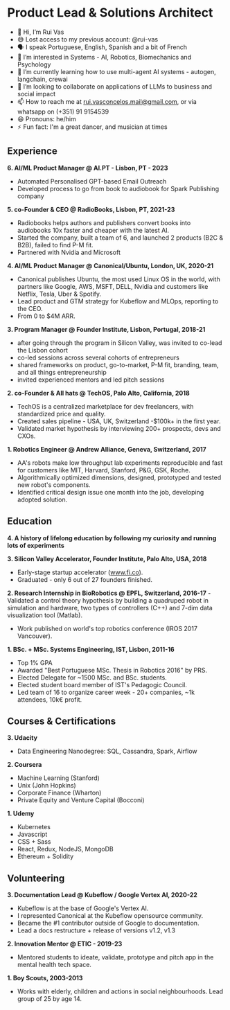 
<!---
rui-vas-tech/rui-vas-tech is a ✨ special ✨ repository because its `README.md` (this file) appears on your GitHub profile.
You can click the Preview link to take a look at your changes.
--->
# Product Lead & Solutions Architect

- 👋 Hi, I’m Rui Vas
- 😅 Lost access to my previous account: @rui-vas
- 🗣️ I speak Portuguese, English, Spanish and a bit of French
- 👀 I’m interested in Systems - AI, Robotics, Biomechanics and Psychology
- 🌱 I’m currently learning how to use multi-agent AI systems - autogen, langchain, crewai
- 💞️ I’m looking to collaborate on applications of LLMs to business and social impact
- 📫 How to reach me at rui.vasconcelos.mail@gmail.com, or via whatsapp on (+351) 91 9154539
- 😄 Pronouns: he/him
- ⚡ Fun fact: I'm a great dancer, and musician at times

## Experience

**6. AI/ML Product Manager @ AI.PT - Lisbon, PT - 2023**
- Automated Personalised GPT-based Email
Outreach
- Developed process to go from book to audiobook
for Spark Publishing company

**5. co-Founder & CEO @ RadioBooks, Lisbon, PT, 2021-23**
- Radiobooks helps authors and publishers convert
books into audiobooks 10x faster and cheaper with
the latest AI.
- Started the company, built a team of 6, and
launched 2 products (B2C & B2B), failed to find P-M fit.
- Partnered with Nvidia and Microsoft

**4. AI/ML Product Manager @ Canonical/Ubuntu, London, UK, 2020-21**
- Canonical publishes Ubuntu, the most used Linux
OS in the world, with partners like Google, AWS, MSFT,
DELL, Nvidia and customers like Netflix, Tesla, Uber &
Spotify.
- Lead product and GTM strategy for Kubeflow and
MLOps, reporting to the CEO.
- From 0 to $4M ARR.

**3. Program Manager @ Founder Institute, Lisbon, Portugal, 2018-21**
- after going through the program in Silicon Valley,
was invited to co-lead the Lisbon cohort
- co-led sessions across several cohorts of
entrepreneurs
- shared frameworks on product, go-to-market, P-M
fit, branding, team, and all things entrepreneurship
- invited experienced mentors and led pitch sessions

**2. co-Founder & All hats @ TechOS, Palo Alto, California, 2018**
- TechOS is a centralized marketplace for dev
freelancers, with standardized price and quality.
- Created sales pipeline - USA, UK, Switzerland -$100k+
in the first year.
- Validated market hypothesis by interviewing 200+
prospects, devs and CXOs.

**1. Robotics Engineer @ Andrew Alliance, Geneva, Switzerland, 2017**
- AA's robots make low throughput lab experiments
reproducible and fast for customers like MIT, Harvard,
Stanford, P&G, GSK, Roche.
- Algorithmically optimized dimensions, designed,
prototyped and tested new robot's components.
- Identified critical design issue one month into the
job, developing adopted solution.


## Education

**4. A history of lifelong education by following my curiosity 
and running lots of experiments**

**3. Silicon Valley Accelerator, Founder Institute, Palo Alto, USA, 2018**
- Early-stage startup accelerator (www.fi.co).
- Graduated - only 6 out of 27 founders finished.

**2. Research Internship in BioRobotics @ EPFL, Switzerland, 2016-17**
-Validated a control theory hypothesis by building a
quadruped robot in simulation and hardware, two
types of controllers (C++) and 7-dim data
visualization tool (Matlab).
- Work published on world's top robotics conference
(IROS 2017 Vancouver).

**1. BSc. + MSc. Systems Engineering, IST, Lisbon, 2011-16**
- Top 1% GPA
- Awarded "Best Portuguese MSc. Thesis in Robotics
2016" by PRS.
- Elected Delegate for ~1500 MSc. and BSc. students.
- Elected student board member of IST's Pedagogic
Council.
- Led team of 16 to organize career week - 20+
companies, ~1k attendees, 10k€ profit.


## Courses & Certifications
**3. Udacity**
- Data Engineering Nanodegree: SQL, Cassandra, Spark, Airflow

**2. Coursera**
- Machine Learning (Stanford)
- Unix (John Hopkins)
- Corporate Finance (Wharton)
- Private Equity and Venture Capital (Bocconi)

**1. Udemy**
- Kubernetes
- Javascript
- CSS + Sass
- React, Redux, NodeJS, MongoDB
- Ethereum + Solidity

## Volunteering

**3. Documentation Lead @ Kubeflow / Google Vertex AI, 2020-22**
- Kubeflow is at the base of Google's Vertex AI.
- I represented Canonical at the Kubeflow opensource community.
- Became the #1 contributor outside of Google to
documentation.
- Lead a docs restructure + release of versions v1.2,
v1.3

**2. Innovation Mentor @ ETIC - 2019-23**
- Mentored students to ideate, validate, prototype and
pitch app in the mental health tech space.

**1. Boy Scouts, 2003-2013**
- Works with elderly, children and actions in social
neighbourhoods.
Lead group of 25 by age 14.


